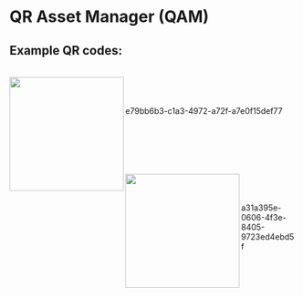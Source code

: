 # QR Asset Manager (QAM)

## Example QR codes:
<br>
<img align="left" width="200" height="200" src="https://anw42.github.io/qam/examples/e79bb6b3-c1a3-4972-a72f-a7e0f15def77.png">
<br><br><br>
e79bb6b3-c1a3-4972-a72f-a7e0f15def77
<br><br><br><br><br><br><br>
<img align="left" width="200" height="200" src="https://anw42.github.io/qam/examples/a31a395e-0606-4f3e-8405-9723ed4ebd5f.png">
<br><br><br>
a31a395e-0606-4f3e-8405-9723ed4ebd5f

